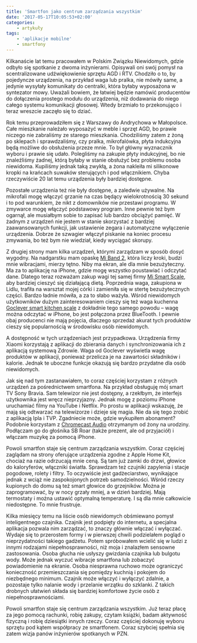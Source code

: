 ```yaml
---
title: 'Smartfon jako centrum zarządzania wszystkim'
date: '2017-05-17T10:05:53+02:00'
categories:
    - artykuły
tags:
    - 'aplikacje mobilne'
    - smartfony
---
```


Kilkanaście lat temu pracowałem w Polskim Związku Niewidomych, gdzie odbyło się spotkanie z dwoma inżynierami. Opisywali oni swój pomysł na scentralizowane udźwiękowienie sprzętu AGD i RTV. Chodziło o to, by pojedyncze urządzenia, na przykład waga lub pralka, nie mówiły same, a jedynie wysyłały komunikaty do centralki, która byłaby wyposażona w syntezator mowy. Uważali bowiem, że łatwiej będzie namówić producentów do dołączenia prostego modułu do urządzenia, niż dodawania do niego całego systemu komunikacji głosowej. Wtedy brzmiało to przekonująco i teraz wreszcie zaczęło się to dziać.

Rok temu przeprowadziłem się z Warszawy do Andrychowa w Małopolsce. Całe mieszkanie należało wyposażyć w meble i sprzęt AGD, bo prawie niczego nie zabraliśmy ze starego mieszkania. Chodziliśmy zatem z żoną po sklepach i sprawdzaliśmy, czy pralka, mikrofalówka, płyta indukcyjna będą możliwe do obsłużenia przeze mnie. To był główny wyznacznik wyboru i prawie się udało. Polegliśmy na zakupie płyty indukcyjnej, bo nie znaleźliśmy żadnej, którą byłaby w stanie obsłużyć bez problemu osoba niewidoma. Kupiliśmy jednak taką zwykłą, a żona nakleiła mi silikonowe kropki na krańcach suwaków sterujących i pod włącznikiem. Chyba rzeczywiście 20 lat temu urządzenia były bardziej dostępne.

Pozostałe urządzenia też nie były dostępne, a zaledwie używalne. Na mikrofali mogę włączyć grzanie na czas będący wielokrotnością 30 sekund i to pod warunkiem, że nikt z domowników nie przestawi programu. W zmywarce mogę włączyć podstawowy program. Inne pewnie też bym ogarnął, ale musiałbym sobie to zapisać lub bardzo obciążyć pamięć. W żadnym z urządzeń nie jestem w stanie skorzystać z bardziej zaawansowanych funkcji, jak ustawienie zegara i automatyczne wyłączenie urządzenia. Dobrze że szwagier włączył piskanie na koniec procesu zmywania, bo też bym nie wiedział, kiedy wyciągać skorupy.

Z drugiej strony mam kilka urządzeń, którymi zarządzam w sposób dosyć wygodny. Na nadgarstku mam opaskę [Mi Band 2](http://www.mi.com/en/miband2/), która liczy kroki, budzi mnie wibracjami, mierzy tętno. Niby ma ekran, ale dla mnie bezużyteczny. Ma za to aplikację na iPhone, gdzie mogę wszystko poustawiać i odczytać dane. Dlatego teraz rozważam zakup wagi tej samej firmy [Mi Smart Scale](http://www.mi.com/en/scale/), aby bardziej cieszyć się działającą dietą. Poprzednia waga, zakupiona w Lidlu, trafiła na warsztat mojej córki i zamieniła się w stertę bezużytecznych części. Bardzo ładnie mówiła, a za to słabo ważyła. Wśród niewidomych użytkowników dużym zainteresowaniem cieszy się też waga kuchenna [Goclever smart kitchen scale](http://goclever.com/waga-kuchenna-kitchen-smart-scale) z dokładnie tego samego powodu – wagę można odczytać w iPhone, bo jest połączona przez BlueTooth. I pewnie obaj producenci nie mają pojęcia, dlaczego sprzedaż akurat tych produktów cieszy się popularnością w środowisku osób niewidomych.

A dostępność w tych urządzeniach jest przypadkowa. Urządzenia firmy Xiaomi korzystają z aplikacji do zbierania danych i synchronizowania ich z aplikacją systemową Zdrowie. Waga od Goclever wyświetla wagę produktów w aplikacji, ponieważ przelicza je na zawartości składników i kalorie. Jednak te uboczne funkcje okazują się bardzo przydatne dla osób niewidomych.

Jak się nad tym zastanawiałem, to coraz częściej korzystam z różnych urządzeń za pośrednictwem smartfona. Na przykład obsługuję mój smart TV Sony Bravia. Sam telewizor nie jest dostępny, a rzekłbym, że interfejs użytkownika jest wręcz nieprzyjazny. Jednak mogę z poziomu iPhone uruchamiać filmy na YouTube i Netflix. Po prostu w aplikacji wskazuję, że mają się odtwarzać na telewizorze i dzieje się magia. Nie da się tego zrobić z aplikacją Ipla i TVP. Zgadniecie może, gdzie wykupiłem abonament? Podobnie korzystam z [Chromecast Audio](https://www.google.com/chromecast/audio/) otrzymanym od żony na urodziny. Podłączam go do głośnika SB Roar (także prezent, ale od przyjaciół) i włączam muzykę za pomocą iPhone.

Powoli smartfon staje się centrum zarządzania wszystkim. Coraz częściej zaglądam na strony oferujące urządzenia zgodne z Apple Home Kit, chociaż na razie odrzucają mnie ceną. Są tam już zamki do drzwi, głowice do kaloryferów, włączniki światła. Sprawdzam też czujniki zapylenia i stacje pogodowe, rolety i filtry. To oczywiście jest gadżeciarstwo, wynikające jednak z wciąż nie zaspokojonych potrzeb samodzielności. Wśród rzeczy kupionych do domu są też smart głowice do grzejników. Można je zaprogramować, by w nocy grzały mniej, a w dzień bardziej. Mają termostaty i można ustawić optymalną temperaturę. I są dla mnie całkowicie niedostępne. To mnie frustruje.

Kilka miesięcy temu na liście osób niewidomych obśmiewano pomysł inteligentnego czajnika. Czajnik jest podpięty do internetu, a specjalna aplikacja pozwala nim zarządzać, to znaczy głównie włączać i wyłączać. Wydaje się to przerostem formy i w pierwszej chwili podzielałem pogląd o nieprzydatności takiego gadżetu. Potem spróbowałem wcielić się w ludzi z innymi rodzajami niepełnosprawności, niż moja i znalazłem sensowne zastosowania. Osoba głucha nie usłyszy gwizdania czajnika lub bulgotu wody. Może jednak wyczuć wibracje smartfona lub zobaczyć powiadomienie na ekranie. Osoba niesprawna ruchowo może ograniczyć konieczność przemieszczania się pomiędzy kuchnią i pokojem do niezbędnego minimum. Czajnik może włączyć i wyłączyć zdalnie, a pozostaje tylko nalanie wody i przelanie wrzątku do szklanki. Z takich drobnych ułatwień składa się bardziej komfortowe życie osób z niepełnosprawnościami.

Powoli smartfon staje się centrum zarządzania wszystkim. Już teraz płacę za jego pomocą rachunki, robię zakupy, czytam książki, badam aktywność fizyczną i robię dziesiątki innych rzeczy. Coraz częściej dokonuję wyboru sprzętu pod kątem współpracy ze smartfonem. Coraz szybciej spełnia się zatem wizja panów inżynierów spotkanych w PZN.
